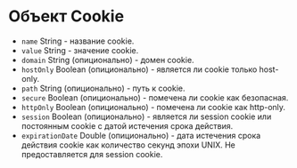 # Объект Cookie

* `name` String - название cookie.
* `value` String - значение cookie.
* `domain` String (опиционально) - домен cookie.
* `hostOnly` Boolean (опиционально) - является ли cookie только host-only.
* `path` String (опиционально) - путь к cookie.
* `secure` Boolean (опиционально) - помечена ли cookie как безопасная.
* `httpOnly` Boolean (опиционально) - помечена ли cookie как http-only.
* `session` Boolean (опиционально) - является ли session cookie или постоянным cookie с датой истечения срока действия.
* `expirationDate` Double (опиционально) - дата истечения срока действия cookie как количество секунд эпохи UNIX. Не предоставляется для session cookie.
